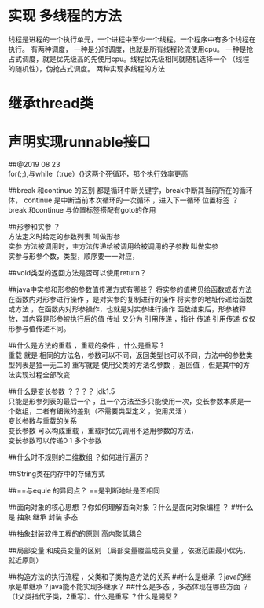 实现 多线程的方法 
===============
线程是进程的一个执行单元，一个进程中至少一个线程。一个程序中有多个线程在执行。
有两种调度，
一种是分时调度，也就是所有线程轮流使用cpu。
一种是抢占式调度，就是优先级高的先使用cpu。线程优先级相同就随机选择一个 （线程的随机性），伪抢占式调度。
两种实现多线程的方法 

继承thread类
============


声明实现runnable接口
===================



##@2019 08 23<br/>
 for(;;),与while（true）{}这两个死循环，那个执行效率更高 
 
##break 和continue 的区别 
都是循环中断关键字，break中断其当前所在的循环体，
continue 是中断当前本次循环的一次循环 ，进入下一循环
位置标签 ？   break 和continue 与位置标签搭配有goto的作用

##形参和实参 ？<br/>
方法定义时给定的参数列表 叫做形参<br/>
实参 方法被调用时，主方法传递给被调用给被调用的子参数 叫做实参 <br/>
实参与形参个数，类型，顺序要一一对应，

##void类型的返回方法是否可以使用return？

##java中实参和形参的参数值传递方式有哪些？
将实参的值拷贝给函数或者方法 在函数内对形参进行操作 ，是对实参的复制进行的操作 
将实参的地址传递给函数或方法 ，在函数内对形参操作，也就是对实参进行操作 函数结束后，形参被释放，其内容是形参被执行后的值 
传址 又分为 引用传递 ，指针 传递
引用传递 仅仅形参与值传递不同。

##什么是方法的重载 ，重载的条件 ，什么是重写 ?<br/>
重载 就是 相同的方法名，参数可以不同，返回类型也可以不同，方法中的参数类型列表是独一无二的 
重写就是 使用父类的方法名参数 ，返回值 ，但是其中的方法实现过程全部改变

##什么是变长参数 ？？？？ jdk1.5 <br/> 
只能是形参列表的最后一个 ，且一个方法至多只能使用一次，变长参数本质是一个数组，二者有细微的差别（不需要类型定义 ，使用灵活 ）<br/> 
变长参数与重载的关系<br/>
变长参数 可以构成重载 ，重载时优先调用不适用参数的方法，<br/> 
变长参数可以传递0 1 多个参数 <br/> 



##什么时不规则的二维数组 ？如何进行遍历？

##String类在内存中的存储方式

##==与equle 的异同点？ 
==是判断地址是否相同 

 ##面向对象的核心思想 ？你如何理解面向对象 ？什么是面向对象编程 ？
##什么是 抽象 继承 封装 多态 

##抽象封装软件工程的的原则  高内聚低耦合 

##局部变量 和成员变量的区别 （局部变量覆盖成员变量 ，依据范围最小优先，就近原则）

##构造方法的执行流程 ，父类和子类构造方法的关系 
##什么是继承 ？java的继承是单继承？java能不能实现多继承？
##什么是多态 ，多态体现在哪些方面 ？（1父类指代子类，2重写）、什么是重写 ？什么是溯型？



